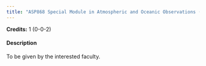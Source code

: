 ```yaml
---
title: "ASP868 Special Module in Atmospheric and Oceanic Observations (Not allowed for : Any program other than AST and ASZ)"
---
```

**Credits:** 1 (0-0-2)

#### Description
To be given by the interested faculty.